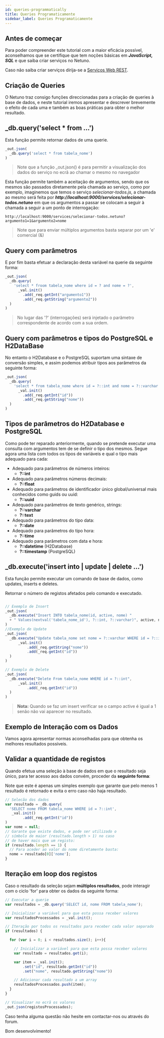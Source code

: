 ```yaml
---
id: queries-programmatically
title: Queries Programaticamente
sidebar_label: Queries Programaticamente
---
```


## Antes de começar

Para poder compreender este tutorial com a maior eficácia possível, aconselhamos que se certifique que tem noções básicas em _**JavaScript, SQL**_ e que saiba criar serviços no Netuno.

Caso não saiba criar serviços dirija-se a [Serviços Web REST](rest).

## Criação de Queries
O Netuno traz consigo funções direccionadas para a criação de queries à base de dados, e neste tutorial iremos apresentar e descrever brevemente o efeito de cada uma e também as boas práticas para obter o melhor resultado.

## _db.query('select * from ...')
Esta função permite retornar dados de uma querie.
```javascript
_out.json(
  _db.query('select * from tabela_nome')
)
```
> Note que a função _out.json() é para permitir a visualização dos dados do serviço no ecrã ao chamar o mesmo no navegador

Esta função permite também a aceitação de argumentos, sendo que os mesmos são passados diretamente pela chamada ao serviço, como por exemplo, imaginemos que temos o serviço _selecionar-todos.js_, a chamada ao mesmo será feita por _**http://localhost:9000/services/selecionar-todos.netuno**_ em que os argumentos a passar se colocam a seguir à chamada a seguir a um ponto de interrogação:

```
http://localhost:9000/services/selecionar-todos.netuno?argumento1=1&argumento2=nome
```

> Note que para enviar múltiplos argumentos basta separar por um 'e' comercial (&)

## Query com parâmetros
E por fim basta efetuar a declaração desta variável na querie da seguinte forma:

```javascript
_out.json(
  _db.query(
    'select * froom tabela_nome where id = ? and nome = ?',
      _val.init()
        .add(_req.getInt("argumento1"))
        .add(_req.getString("argumento2"))
  )
)
```

> No lugar das '?' (interrogações) será injetado o parâmetro correspondente de acordo com a sua ordem.

## Query com parâmetros e tipos do PostgreSQL e H2DataBase
No entanto o H2Database e o PostgreSQL suportam uma sintaxe de conversão simples, e assim podemos atribuir tipos aos parâmetros da seguinte forma:

```javascript
_out.json(
  _db.query(
    'select * from tabela_nome where id = ?::int and nome = ?::varchar',
      _val.init()
        .add(_req.getInt("id"))
        .add(_req.getString("nome"))
  )
)
```

## Tipos de parâmetros do H2Database e PostgreSQL
Como pode ter reparado anteriormente, quando se pretende executar uma consulta com argumentos tem de se definir o tipo dos mesmos. Segue agora uma lista com todos os tipos de variáveis e qual o tipo mais adequado para cada:

* Adequado para parâmetros de números inteiros:
    * **?::int**
* Adequado para parâmetros números decimais:
    * **?::float**
 * Adequado para parâmetros de identificador único global/universal mais conhecidos como guids ou uuid:
    * **?::uuid**
 * Adequado para parâmetros de texto genérico, strings:
    * **?::varchar**
    * **?::text**
 * Adequado para parâmetros do tipo data:
    * **?::date**
 * Adequado para parâmetros do tipo hora:
    *  **?::time**
 * Adequado para parâmetros com data e hora:
    * **?::datetime** (H2Database)
    * **?::timestamp** (PostgreSQL)
    
## _db.execute('insert into | update | delete ...')
Esta função permite executar um comando de base de dados, como updates, inserts e deletes.

Retornar o número de registos afetados pelo comando e executado.

```javascript

// Exemplo de Insert
_out.json(
  _db.execute("Insert INTO tabela_nome(id, active, nome) "
  + " Values(nextval('tabela_nome_id'), ?::int, ?::varchar)", active, nome)
)
//Exemplo de Update
_out.json(
  _db.execute("Update tabela_nome set nome = ?::varchar WHERE id = ?::int",
      _val.init()
          .add(_req.getString("nome"))
          .add(_req.getInt("id"))
  )
)

// Exemplo de Delete 
_out.json(
  _db.execute("Delete From tabela_nome WHERE id = ?::int",
      _val.init()
          .add(_req.getInt("id"))
  )
)
```
>**Nota:** Quando se faz um insert verificar se o campo active é igual a 1 senão não vai aparecer no resultado. 

## Exemplo de Interação com os Dados

Vamos agora apresentar normas aconselhadas para que obtenha os melhores resultados possíveis.

## Validar a quantidade de registos

Quando efetua uma seleção à base de dados em que o resultado seja único, para ter acesso aos dados convém, proceder da **seguinte forma**:

Note que este é apenas um simples exemplo que garante que pelo menos 1 resultado é retornado e evita o erro caso não haja resultado.

```javascript
// Selecão dos dados
var resultado = _db.query(
  'SELECT nome FROM tabela_nome WHERE id = ?::int',
   _val.init()
        .add(_req.getInt("id"))
)
var nome = null;
// Garante que existe dados, e pode ser utilizado o 
// símbolo de maior (resultado.length > 1) no caso 
// de haver mais que um registo:
if (resultado.length == 1) {
  // Para aceder ao valor do nome diretamente basta:
  nome = resultado[0]['nome'];
}
```

## Iteração em loop dos registos
Caso o resultado da seleção sejam **múltiplos resultados**, pode interagir com o ciclo 'for' para obter os dados da seguinte forma:

```javascript
// Executar a querie
var resultados = _db.query('SELECT id, nome FROM tabela_nome');

// Inicializar a variável para que esta possa receber valores
var resultadosProcessados = _val.init();

// Iteração por todos os resultados para receber cada valor separado
if (resultados) {

  for (var i = 0; i < resultados.size(); i++){

    // Inicializar a variável para que esta possa receber valores
    var resultado = resultados.get(i);

    var item = _val.init();
        .set("id", resultado.getInt("id"))
        .set("nome", resultado.getString("nome"))

    // Adicionar cada resultado a um array
    resultadosProcessados.push(item);
  }
}

// Visualizar no ecrã os valores
_out.json(registosProcessados);
```

Caso tenha alguma questão não hesite em contactar-nos ou através do forum.

Bom desenvolvimento!
